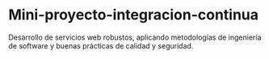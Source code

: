 # Mini-proyecto-integracion-continua
Desarrollo de servicios web robustos, aplicando metodologías de ingeniería de software y buenas prácticas de calidad y seguridad.
